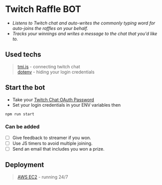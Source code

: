 # Twitch Raffle BOT
- *Listens to Twitch chat and auto-writes the commonly typing word for auto-joins the raffles on your behalf.*
- *Tracks your winnings and writes a message to the chat that you'd like to.*

## Used techs
> [tmi.js](https://tmijs.com) - connecting twitch chat \
> [dotenv](https://www.npmjs.com/package/dotenv) - hiding your login credentials

## Start the bot
- Take your [Twitch Chat OAuth Password](https://twitchapps.com/tmi/)
- Set your login credentials in your ENV variables then
```js
npm run start
```

### Can be added
* [ ] Give feedback to streamer if you won.
* [ ] Use JS timers to avoid multiple joining.
* [ ] Send an email that includes you won a prize.

## Deployment
> [AWS EC2](https://aws.amazon.com/ec2) - running 24/7

